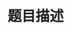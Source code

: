 # 题目描述


<p>
<img src="/upload/image/20130403/20130403223608_38457.png" alt=""/> 
</p>
<p>
<img src="/upload/image/20130403/20130403223726_45712.png" alt=""/> 
</p>
